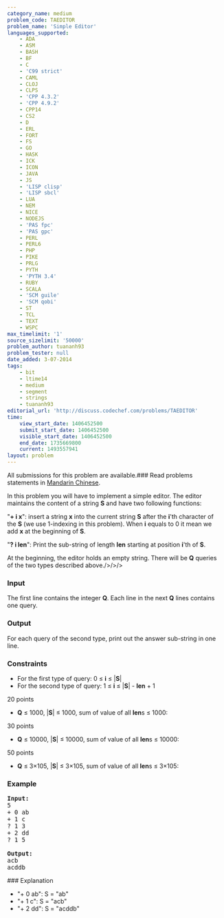 ```yaml
---
category_name: medium
problem_code: TAEDITOR
problem_name: 'Simple Editor'
languages_supported:
    - ADA
    - ASM
    - BASH
    - BF
    - C
    - 'C99 strict'
    - CAML
    - CLOJ
    - CLPS
    - 'CPP 4.3.2'
    - 'CPP 4.9.2'
    - CPP14
    - CS2
    - D
    - ERL
    - FORT
    - FS
    - GO
    - HASK
    - ICK
    - ICON
    - JAVA
    - JS
    - 'LISP clisp'
    - 'LISP sbcl'
    - LUA
    - NEM
    - NICE
    - NODEJS
    - 'PAS fpc'
    - 'PAS gpc'
    - PERL
    - PERL6
    - PHP
    - PIKE
    - PRLG
    - PYTH
    - 'PYTH 3.4'
    - RUBY
    - SCALA
    - 'SCM guile'
    - 'SCM qobi'
    - ST
    - TCL
    - TEXT
    - WSPC
max_timelimit: '1'
source_sizelimit: '50000'
problem_author: tuananh93
problem_tester: null
date_added: 3-07-2014
tags:
    - bit
    - ltime14
    - medium
    - segment
    - strings
    - tuananh93
editorial_url: 'http://discuss.codechef.com/problems/TAEDITOR'
time:
    view_start_date: 1406452500
    submit_start_date: 1406452500
    visible_start_date: 1406452500
    end_date: 1735669800
    current: 1493557941
layout: problem
---
```

All submissions for this problem are available.###  Read problems statements in [Mandarin Chinese](http://www.codechef.com/download/translated/LTIME14/mandarin/TAEDITOR.pdf).

In this problem you will have to implement a simple editor. The editor maintains the content of a string **S** and have two following functions:


"**+ i x**": insert a string **x** into the current string **S** after the **i**'th character of the **S** (we use 1-indexing in this problem). When **i** equals to 0 it mean we add **x** at the beginning of **S**.

"**? i len**": Print the sub-string of length **len** starting at position **i**'th of **S**.


At the beginning, the editor holds an empty string. There will be **Q** queries of the two types described above./>/>/>

### Input

The first line contains the integer **Q**.
Each line in the next **Q** lines contains one query.

### Output

For each query of the second type, print out the answer sub-string in one line.

### Constraints

- For the first type of query: 0 ≤ **i** ≤ |**S**|
- For the second type of query: 1 ≤ **i** ≤ |**S**| - **len** + 1

20 points

- **Q** ≤ 1000, |**S**| ≤ 1000, sum of value of all **len**s ≤ 1000:

30 points

- **Q** ≤ 10000, |**S**| ≤ 10000, sum of value of all **len**s ≤ 10000:

50 points

- **Q** ≤ 3×105, |**S**| ≤ 3×105, sum of value of all **len**s ≤ 3×105:

### Example

<pre><b>Input:</b>
5
+ 0 ab
+ 1 c
? 1 3
+ 2 dd
? 1 5

<b>Output:</b>
acb
acddb
</pre>### Explanation

- "+ 0 ab": S = "ab"
- "+ 1 c": S = "acb"
- "+ 2 dd": S = "acddb"
